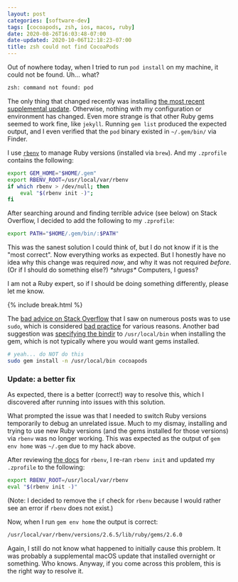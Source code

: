 ```yaml
---
layout: post
categories: [software-dev]
tags: [cocoapods, zsh, ios, macos, ruby]
date: 2020-08-26T16:03:48-07:00
date-updated: 2020-10-06T12:18:23-07:00
title: zsh could not find CocoaPods
---
```


Out of nowhere today, when I tried to run `pod install` on my machine, it could not be found. Uh... what?

<!--excerpt-->

```bash
zsh: command not found: pod
```

The only thing that changed recently was installing [the most recent supplemental update](https://www.macrumors.com/2020/08/12/apple-releases-macos-10-16-5-supplemental-update/). Otherwise, nothing with my configuration or environment has changed. Even more strange is that other Ruby gems seemed to work fine, like `jekyll`. Running `gem list` produced the expected output, and I even verified that the `pod` binary existed in `~/.gem/bin/` via Finder.

I use [`rbenv`](https://github.com/rbenv/rbenv) to manage Ruby versions (installed via `brew`). And my `.zprofile` contains the following:

```bash
export GEM_HOME="$HOME/.gem"
export RBENV_ROOT=/usr/local/var/rbenv
if which rbenv > /dev/null; then
    eval "$(rbenv init -)";
fi
```

After searching around and finding terrible advice (see below) on Stack Overflow, I decided to add the following to my `.zprofile`:

```bash
export PATH="$HOME/.gem/bin/:$PATH"
```

This was the sanest solution I could think of, but I do not know if it is the "most correct". Now everything works as expected. But I honestly have no idea why this change was required *now*, and why it was not required *before*. (Or if I should do something else?) *\*shrugs\** Computers, I guess?

I am not a Ruby expert, so if I should be doing something differently, please let me know.

{% include break.html %}

The [bad advice on Stack Overflow](https://stackoverflow.com/questions/2119064/sudo-gem-install-or-gem-install-and-gem-locations) that I saw on numerous posts was to use `sudo`, which is considered [bad practice](https://github.com/calabash/calabash-ios/wiki/Best-Practice%3A--Never-install-gems-with-sudo) for various reasons. Another bad suggestion was [specifying the bindir](https://guides.rubygems.org/command-reference/#gem-install) to `/usr/local/bin` when installing the gem, which is not typically where you would want gems installed.

```bash
# yeah... do NOT do this
sudo gem install -n /usr/local/bin cocoapods
```

### Update: a better fix

As expected, there is a better (correct!) way to resolve this, which I discovered after running into issues with this solution.

What prompted the issue was that I needed to switch Ruby versions temporarily to debug an unrelated issue. Much to my dismay, installing and trying to use new Ruby versions (and the gems installed for those versions) via `rbenv` was no longer working. This was expected as the output of `gem env home` was `~/.gem` due to my hack above.

After reviewing [the docs](https://github.com/rbenv/rbenv) for `rbenv`, I re-ran `rbenv init` and updated my `.zprofile` to the following:

```bash
export RBENV_ROOT=/usr/local/var/rbenv
eval "$(rbenv init -)"
```

(Note: I decided to remove the `if` check for `rbenv` because I would rather see an error if `rbenv` does not exist.)

Now, when I run `gem env home` the output is correct:

```bash
/usr/local/var/rbenv/versions/2.6.5/lib/ruby/gems/2.6.0
```

Again, I still do not know what happened to initially cause this problem. It was probably a supplemental macOS update that installed overnight or something. Who knows. Anyway, if you come across this problem, this is the right way to resolve it.
